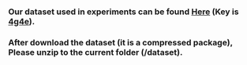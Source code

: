 ### Our dataset used in experiments can be found [Here](https://pan.baidu.com/s/15lqlq_G1yxN9jQJ3LRyLuA) (Key is [4g4e]()).
### After download the dataset (it is a compressed package), Please unzip to the current folder (/dataset).
